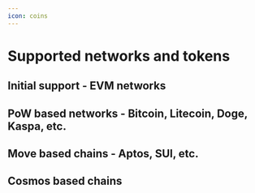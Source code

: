 ```yaml
---
icon: coins
---
```


# Supported networks and tokens

## Initial support - EVM networks

## PoW based networks - Bitcoin, Litecoin, Doge, Kaspa, etc.

## Move based chains - Aptos, SUI, etc.

## Cosmos based chains
